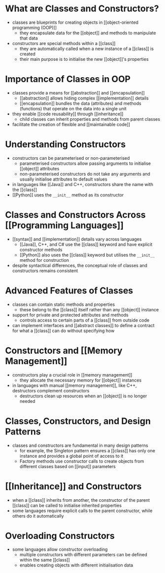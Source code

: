 # What are Classes and Constructors?
- classes are blueprints for creating objects in [[object-oriented programming (OOP)]]
	- they encapsulate data for the [[object]] and methods to manipulate that data
- constructors are special methods within a [[class]]
	- they are automatically called when a new instance of a [[class]] is created
	- their main purpose is to initialise the new [[object]]'s properties

# Importance of Classes in OOP
- classes provide a means for [[abstraction]] and [[encapsulation]]
	- [[abstraction]] allows hiding complex [[implementation]] details
	- [[encapsulation]] bundles the data (attributes) and methods (functions) that operate on the data into a single unit
- they enable [[code reusability]] through [[inheritance]]
	- child classes can inherit properties and methods from parent classes
- facilitate the creation of flexible and [[maintainable code]]

# Understanding Constructors
- constructors can be parameterised or non-parameterised
	- parameterised constructors allow passing arguments to initialise [[object]] attributes
	- non-parameterised constructors do not take any arguments and usually initialise attributes to default values
- in languages like [[Java]] and C++, constructors share the name with the [[class]]
- [[Python]] uses the `__init__` method as its constructor

# Classes and Constructors Across [[Programming Languages]]
- [[syntax]] and [[implementation]] details vary across languages
	- [[Java]], C++, and C# use the [[class]] keyword and have explicit constructor methods
	- [[Python]] also uses the [[class]] keyword but utilises the `__init__` method for construction
- despite syntactical differences, the conceptual role of classes and constructors remains consistent

# Advanced Features of Classes
- classes can contain static methods and properties
	- these belong to the [[class]] itself rather than any [[object]] instance
- support for private and protected attributes and methods
	- controls access to certain parts of a [[class]] from outside code
- can implement interfaces and [[abstract classes]] to define a contract for what a [[class]] can do without specifying how

# Constructors and [[Memory Management]]
- constructors play a crucial role in [[memory management]]
	- they allocate the necessary memory for [[object]] instances
- in languages with manual [[memory management]], like C++, destructors complement constructors
	- destructors clean up resources when an [[object]] is no longer needed

# Classes, Constructors, and Design Patterns
- classes and constructors are fundamental in many design patterns
	- for example, the Singleton pattern ensures a [[class]] has only one instance and provides a global point of access to it
	- Factory methods use constructor calls to create objects from different classes based on [[input]] parameters

# [[Inheritance]] and Constructors
- when a [[class]] inherits from another, the constructor of the parent [[class]] can be called to initialise inherited properties
- some languages require explicit calls to the parent constructor, while others do it automatically

# Overloading Constructors
- some languages allow constructor overloading
	- multiple constructors with different parameters can be defined within the same [[class]]
	- enables creating objects with different initialisation data